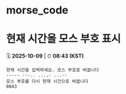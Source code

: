 # morse_code
# 현재 시간을 모스 부호 표시
<!-- MORSE_TIME_START -->
🗓️ **2025-10-09** | ⏰ **08:43 (KST)**

```
현재 시간을 입력하세요. 모스 부호로 바꿉니다
----- ---.. ....- ...--
모스 부호를 다시 현재 시간으로 바꿉니다
0843
```
<!-- MORSE_TIME_END -->
